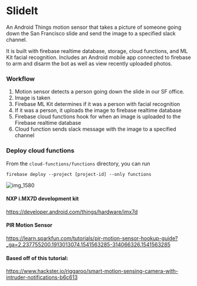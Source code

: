 # SlideIt
An Android Things motion sensor that takes a picture of someone going down the San Francisco slide and send the image to a specified slack channel.

It is built with firebase realtime database, storage, cloud functions, and ML Kit facial recognition.
Includes an Android mobile app connected to firebase to arm and disarm the bot as well as view recently uploaded photos.

### Workflow
1. Motion sensor detects a person going down the slide in our SF office.
2. Image is taken
3. Firebase ML Kit determines if it was a person with facial recognition
4. If it was a person, it uploads the image to firebase realtime database
5. Firebase cloud functions hook for when an image is uploaded to the Firebase realtime database 
6. Cloud function sends slack message with the image to a specified channel

### Deploy cloud functions
From the `cloud-functions/functions` directory, you can run
```
firebase deploy --project [project-id] --only functions
```

![img_1580](https://user-images.githubusercontent.com/1944329/49309049-d15f0980-f48e-11e8-9914-6571ee1ee11e.jpg)

#### NXP i.MX7D development kit
https://developer.android.com/things/hardware/imx7d

#### PIR Motion Sensor
https://learn.sparkfun.com/tutorials/pir-motion-sensor-hookup-guide?_ga=2.237755200.1913013074.1541563285-314066326.1541563285

#### Based off of this tutorial:
https://www.hackster.io/riggaroo/smart-motion-sensing-camera-with-intruder-notifications-b6c613
